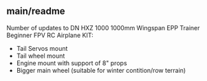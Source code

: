 ## main/readme
Number of updates to DN HXZ 1000 1000mm Wingspan EPP Trainer Beginner FPV RC Airplane KIT:
- Tail Servos mount
- Tail wheel mount
- Engine mount with support of 8" props
- Bigger main wheel (suitable for winter contition/row terrain)
